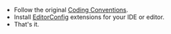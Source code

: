 - Follow the original [Coding Conventions](https://docs.microsoft.com/en-us/dotnet/csharp/programming-guide/inside-a-program/coding-conventions).
- Install [EditorConfig](https://editorconfig.org/) extensions for your IDE or editor.
- That's it.
